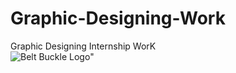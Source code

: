 # Graphic-Designing-Work
Graphic Designing Internship WorK <br />
![Belt Buckle Logo](https://user-images.githubusercontent.com/81805121/192001670-3be841a7-bfcf-4a41-8d29-720eaee86b97.jpeg)"

